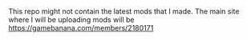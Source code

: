

This repo might not contain the latest mods that I made. The main site where I will be uploading mods will be https://gamebanana.com/members/2180171
